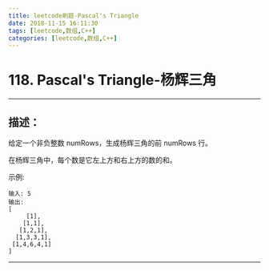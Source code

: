 ```yaml
---
title: leetcode刷题-Pascal's Triangle
date: 2018-11-15 16:11:30
tags: [leetcode,数组,C++]
categories: [leetcode,数组,C++]
---
```


# 118. Pascal's Triangle-杨辉三角

---

## 描述：

给定一个非负整数 numRows，生成杨辉三角的前 numRows 行。

在杨辉三角中，每个数是它左上方和右上方的数的和。

示例:
```
输入: 5
输出:
[
     [1],
    [1,1],
   [1,2,1],
  [1,3,3,1],
 [1,4,6,4,1]
]
```

---

